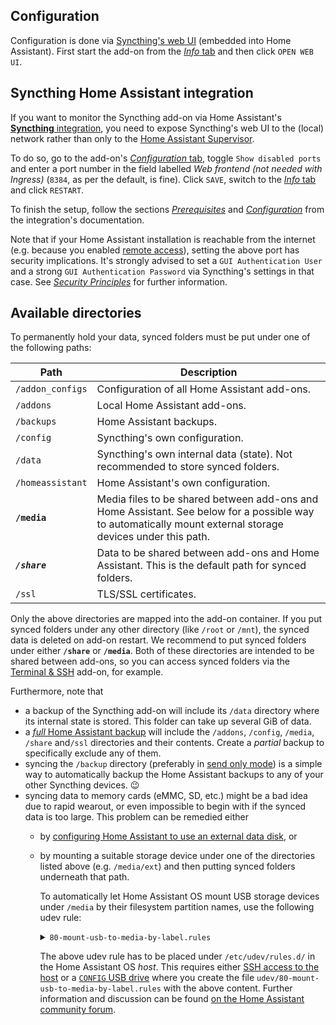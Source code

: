 ## Configuration

Configuration is done via [Syncthing's web UI](/hassio/ingress/243ffc37_syncthing) (embedded into Home Assistant). First start the add-on from the [*Info* tab](/hassio/addon/243ffc37_syncthing/info) and then click `OPEN WEB UI`.

## Syncthing Home Assistant integration

If you want to monitor the Syncthing add-on via Home Assistant's [**Syncthing** integration](https://www.home-assistant.io/integrations/syncthing/), you need to expose Syncthing's web UI to the (local) network rather than only to the [Home Assistant Supervisor](https://developers.home-assistant.io/docs/supervisor).

To do so, go to the add-on's [*Configuration* tab](/hassio/addon/243ffc37_syncthing/config), toggle `Show disabled ports` and enter a port number in the field labelled *Web frontend (not needed with Ingress)* (`8384`, as per the default, is fine). Click `SAVE`, switch to the [*Info* tab](/hassio/addon/243ffc37_syncthing/info) and click `RESTART`.

To finish the setup, follow the sections [*Prerequisites*](https://www.home-assistant.io/integrations/syncthing/#prerequisites) and [*Configuration*](https://www.home-assistant.io/integrations/syncthing/#configuration) from the integration's documentation.

Note that if your Home Assistant installation is reachable from the internet (e.g. because you enabled [remote access](https://www.home-assistant.io/docs/configuration/remote/)), setting the above port has security implications. It's strongly advised to set a `GUI Authentication User` and a strong `GUI Authentication Password` via Syncthing's settings in that case. See [*Security Principles*](https://docs.syncthing.net/users/security) for further information.

## Available directories

To permanently hold your data, synced folders must be put under one of the following paths:

| Path | Description | 
| ---- | ----------- |
| `/addon_configs` | Configuration of all Home Assistant add-ons. |
| `/addons` | Local Home Assistant add-ons. |
| `/backups` | Home Assistant backups. |
| `/config` | Syncthing's own configuration. |
| `/data` | Syncthing's own internal data (state). Not recommended to store synced folders. |
| `/homeassistant` | Home Assistant's own configuration. |
| **`/media`**| Media files to be shared between add-ons and Home Assistant. See below for a possible way to automatically mount external storage devices under this path. |
| ***`/share`*** | Data to be shared between add-ons and Home Assistant. This is the default path for synced folders. |
| `/ssl` | TLS/SSL certificates. |

Only the above directories are mapped into the add-on container. If you put synced folders under any other directory (like `/root` or `/mnt`), the synced data is deleted on add-on restart. We recommend to put synced folders under either **`/share`** or **`/media`**. Both of these directories are intended to be shared between add-ons, so you can access synced folders via the [Terminal & SSH](/hassio/addon/core_ssh/info) add-on, for example.

Furthermore, note that

- a backup of the Syncthing add-on will include its `/data` directory where its internal state is stored. This folder can take up several GiB of data.
- a [*full* Home Assistant backup](https://www.home-assistant.io/common-tasks/os/#backups) will include the `/addons`, `/config`, `/media`, `/share` and`/ssl` directories and their contents. Create a *partial* backup to specifically exclude any of them.
- syncing the `/backup` directory (preferably in [send only mode](https://docs.syncthing.net/users/foldertypes.html#send-only-folder)) is a simple way to automatically backup the Home Assistant backups to any of your other Syncthing devices. 😉
- syncing data to memory cards (eMMC, SD, etc.) might be a bad idea due to rapid wearout, or even impossible to begin with if the synced data is too large. This problem can be remedied either
  - by [configuring Home Assistant to use an external data disk](https://www.home-assistant.io/common-tasks/os/#using-external-data-disk), or
  - by mounting a suitable storage device under one of the directories listed above (e.g. `/media/ext`) and then putting synced folders underneath that path.

    To automatically let Home Assistant OS mount USB storage devices under `/media` by their filesystem partition names, use the following udev rule:
    <!-- markdownlint-disable MD033 -->
    <details>
    <summary><code>80-mount-usb-to-media-by-label.rules</code></summary>
  
    ```sh
    #
    # udev rule
    #   Mount USB drive to the media directory using the partition name as mount point
    #
    # Description:
    #   Created for Home Assistant OS, this rule mounts any USB drives
    #   into the Hassio media directory (/mnt/data/supervisor/media).
    #   When a USB drive is connected to the board, the rule creates one directory
    #   per partition under the media directory. The newly created partition is named
    #   as the partition name. If the partition does not have a name, then the following
    #   name format is used: "usb-{block-name}" where the block name is sd[a-z][0-9].
    #
    # Note 1:
    #   The rule name is always prefixed with a number. In this case, the rule uses 80.
    #   This represents the order of the rule when multiple rules exists in udev.
    #   Low numbers run first, high numbers run last. However, low numbers do not have all
    #   the facilities than high numbers may have.
    #   For this rule to run properly, use numbers equal or greater than 80.
    #
    # Note 2:
    #   This rule will skip mounting the 'CONFIG' USB key.
    #   https://github.com/home-assistant/operating-system/blob/dev/Documentation/configuration.md
    #
    # Note 3:
    #   This rule will mount the OS partitions if the OS is sorted on a USB drive (i.e. USB booting).
    #   To prevent this issue from happening, update the rule to skip the booting USB drive.
    #   See the CAUTION message below.
    #
    # Source of inspiration:
    #   https://www.axllent.org/docs/auto-mounting-usb-storage/
    #
    # Useful links:
    #   https://wiki.archlinux.org/index.php/Udev
    #
    # udev commands:
    #   - Restart udev to reload new rules:
    #       udevadm control --reload-rules
    #   - List device attributes of sdb1:
    #       udevadm info --attribute-walk --name=/dev/sdb1
    #   - List environment variables of sdb1:
    #       udevadm info /dev/sdb1
    #   - Trigger add/remove event for sdb1:
    #       udevadm trigger --verbose --action=add --sysname-match=sdb1
    #       udevadm trigger --verbose --action=remove --sysname-match=sdb1
    #


    # Filter on block devices, exit otherwise
    # CAUTION: Change to 'sd[b-z][0-9]' if booting from a USB drive (e.g.: sda)
    KERNEL!="sd[a-z][0-9]", GOTO="abort_rule"

    # Skip none USB devices (e.g.: internal SATA drive)
    ENV{ID_PATH}!="*-usb-*", GOTO="abort_rule"

    # Import the partition info into the environment variables
    IMPORT{program}="/usr/sbin/blkid -o udev -p %N"

    # Exit if partition is not a filesystem
    ENV{ID_FS_USAGE}!="filesystem", GOTO="abort_rule"

    # Exit if this is the 'CONFIG' USB key
    ENV{ID_FS_LABEL}=="CONFIG", GOTO="abort_rule"

    # Get the partition name if present, otherwise create one
    ENV{ID_FS_LABEL}!="", ENV{dir_name}="%E{ID_FS_LABEL}"
    ENV{ID_FS_LABEL}=="", ENV{dir_name}="usb-%k"

    # Determine the mount point
    ENV{mount_point}="/mnt/data/supervisor/media/%E{dir_name}"

    # Mount the device on 'add' action (a.k.a. plug the USB drive)
    ACTION=="add", RUN{program}+="/usr/bin/mkdir -p %E{mount_point}", RUN{program}+="/usr/bin/systemd-mount --no-block --automount=no --collect $devnode %E{mount_point}"

    # Umount the device on 'remove' action (a.k.a unplug or eject the USB drive)
    ACTION=="remove", ENV{dir_name}!="", RUN{program}+="/usr/bin/systemd-umount %E{mount_point}", RUN{program}+="/usr/bin/rmdir %E{mount_point}"

    # Exit
    LABEL="abort_rule"
    ```

    [Source](https://gist.github.com/eklex/c5fac345de5be9d9bc420510617c86b5)

    </details>

    The above udev rule has to be placed under `/etc/udev/rules.d/` in the Home Assistant OS *host*. This requires either [SSH access to the host](https://developers.home-assistant.io/docs/operating-system/debugging/#ssh-access-to-the-host) or a [`CONFIG` USB drive](https://github.com/home-assistant/operating-system/blob/dev/Documentation/configuration.md#configuration) where you create the file `udev/80-mount-usb-to-media-by-label.rules` with the above content. Further information and discussion can be found [on the Home Assistant community forum](https://community.home-assistant.io/t/solved-mount-usb-drive-in-hassio-to-be-used-on-the-media-folder-with-udev-customization/258406).
